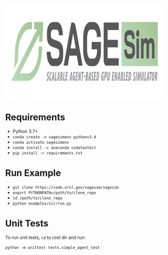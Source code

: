 <img src="SAGESim-inline-tag-color.png" alt="SAGESim: Scalable Agent-based GPU Enabled Simulator" height="300"/>



# Requirements

 - Python 3.7+
 - `conda create -n sagesimenv python=3.9`
 - `conda activate sagesimenv`
 - `conda install -c anaconda cudatoolkit`
 - `pip install -r requirements.txt`
 
# Run Example

 - `git clone https://code.ornl.gov/sagesim/sagesim`
 - `export PYTHONPATH=/path/to/clone_repo`
 - `cd /path/to/clone_repo`
 - `python examples/sir/run.py`

# Unit Tests

To run unit tests, `cd` to root dir and run:

`python -m unittest tests.simple_agent_test`
